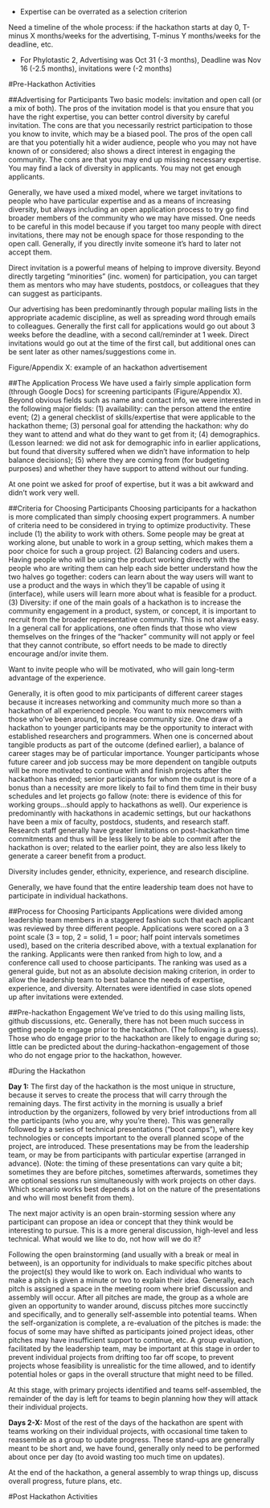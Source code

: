 * Expertise can be overrated as a selection criterion

Need a timeline of the whole process: if the hackathon starts at day 0, T-minus X months/weeks for the advertising, T-minus Y months/weeks for the deadline, etc.

* For Phylotastic 2, Advertising was Oct 31 (-3 months), Deadline was Nov 16 (-2.5 months), invitations were (-2 months)

#Pre-Hackathon Activities

##Advertising for Participants
Two basic models: invitation and open call (or a mix of both). The pros of the invitation model is that you ensure that you have the right expertise, you can better control diversity by careful invitation. The cons are that you necessarily restrict participation to those you know to invite, which may be a biased pool. The pros of the open call are that you potentially hit a wider audience, people who you may not have known of or considered; also shows a direct interest in engaging the community. The cons are that you may end up missing necessary expertise. You may find a lack of diversity in applicants. You may not get enough applicants.

Generally, we have used a mixed model, where we target invitations to people who have particular expertise and as a means of increasing diversity, but always including an open application process to try go find broader members of the community who we may have missed. One needs to be careful in this model because if you target too many people with direct invitations, there may not be enough space for those responding to the open call. Generally, if you directly invite someone it’s hard to later not accept them.

Direct invitation is a powerful means of helping to improve diversity. Beyond directly targeting “minorities” (inc. women) for participation, you can target them as mentors who may have students, postdocs, or colleagues that they can suggest as participants. 

Our advertising has been predominantly through popular mailing lists in the appropriate academic discipline, as well as spreading word through emails to colleagues. Generally the first call for applications would go out about 3 weeks before the deadline, with a second call/reminder at 1 week. Direct invitations would go out at the time of the first call, but additional ones can be sent later as other names/suggestions come in.

Figure/Appendix X: example of an hackathon advertisement

##The Application Process
We have used a fairly simple application form (through Google Docs) for screening participants (Figure/Appendix X). Beyond obvious fields such as name and contact info, we were interested in the following major fields: (1) availability: can the person attend the entire event; (2) a general checklist of skills/expertise that were applicable to the hackathon theme; (3) personal goal for attending the hackathon: why do they want to attend and what do they want to get from it; (4) demographics. (Lesson learned: we did not ask for demographic info in earlier applications, but found that diversity suffered when we didn’t have information to help balance decisions); (5) where they are coming from (for budgeting purposes) and whether they have support to attend without our funding.

At one point we asked for proof of expertise, but it was a bit awkward and didn’t work very well. 

##Criteria for Choosing Participants
Choosing participants for a hackathon is more complicated than simply choosing expert programmers. A number of criteria need to be considered in trying to optimize productivity. These include (1) the ability to work with others. Some people may be great at working alone, but unable to work in a group setting, which makes them a poor choice for such a group project. (2) Balancing coders and users. Having people who will be using the product working directly with the people who are writing them can help each side better understand how the two halves go together: coders can learn about the way users will want to use a product and the ways in which they’ll be capable of using it (interface), while users will learn more about what is feasible for a product. (3) Diversity: if one of the main goals of a hackathon is to increase the community engagement in a product, system, or concept, it is important to recruit from the broader representative community. This is not always easy. In a general call for applications, one often finds that those who view themselves on the fringes of the “hacker” community will not apply or feel that they cannot contribute, so effort needs to be made to directly encourage and/or invite them. 

Want to invite people who will be motivated, who will gain long-term advantage of the experience. 

Generally, it is often good to mix participants of different career stages because it increases networking and community much more so than a hackathon of all experienced people. You want to mix newcomers with those who’ve been around, to increase community size. One draw of a hackathon to younger participants may be the opportunity to interact with established researchers and programmers. When one is concerned about tangible products as part of the outcome (defined earlier), a balance of career stages may be of particular importance. Younger participants whose future career and job success may be more dependent on tangible outputs will be more motivated to continue with and finish projects after the hackathon has ended; senior participants for whom the output is more of a bonus than a necessity are more likely to fail to find them time in their busy schedules and let projects go fallow (note: there is evidence of this for working groups...should apply to hackathons as well). Our experience is predominantly with hackathons in academic settings, but our hackathons have been a mix of faculty, postdocs, students, and research staff. Research staff generally have greater limitations on post-hackathon time commitments and thus will be less likely to be able to commit after the hackathon is over; related to the earlier point, they are also less likely to generate a career benefit from a product.

Diversity includes gender, ethnicity, experience, and research discipline.

Generally, we have found that the entire leadership team does not have to participate in individual hackathons. 

##Process for Choosing Participants
Applications were divided among leadership team members in a staggered fashion such that each applicant was reviewed by three different people. Applications were scored on a 3 point scale (3 = top, 2 = solid, 1 = poor; half point intervals sometimes used), based on the criteria described above, with a textual explanation for the ranking. Applicants were then ranked from high to low, and a conference call used to choose participants. The ranking was used as a general guide, but not as an absolute decision making criterion, in order to allow the leadership team to best balance the needs of expertise, experience, and diversity. Alternates were identified in case slots opened up after invitations were extended. 

##Pre-hackathon Engagement
We’ve tried to do this using mailing lists, github discussions, etc. Generally, there has not been much success in getting people to engage prior to the hackathon. (The following is a guess). Those who do engage prior to the hackathon are likely to engage during so; little can be predicted about the during-hackathon-engagement of those who do not engage prior to the hackathon, however.

#During the Hackathon

**Day 1:** The first day of the hackathon is the most unique in structure, because it serves to create the process that will carry through the remaining days. The first activity in the morning is usually a brief introduction by the organizers, followed by very brief introductions from all the participants (who you are, why you’re there). This was generally followed by a series of technical presentations (“boot camps”), where key technologies or concepts important to the overall planned scope of the project, are introduced. These presentations may be from the leadership team, or may be from participants with particular expertise (arranged in advance). (Note: the timing of these presentations can vary quite a bit; sometimes they are before pitches, sometimes afterwards, sometimes they are optional sessions run simultaneously with work projects on other days. Which scenario works best depends a lot on the nature of the presentations and who will most benefit from them).

The next major activity is an open brain-storming session where any participant can propose an idea or concept that they think would be interesting to pursue. This is a more general discussion, high-level and less technical. What would we like to do, not how will we do it? 

Following the open brainstorming (and usually with a break or meal in between), is an opportunity for individuals to make specific pitches about the project(s) they would like to work on. Each individual who wants to make a pitch is given a minute or two to explain their idea. Generally, each pitch is assigned a space in the meeting room where brief discussion and assembly will occur. After all pitches are made, the group as a whole are given an opportunity to wander around, discuss pitches more succinctly and specifically, and to generally self-assemble into potential teams. When the self-organization is complete, a re-evaluation of the pitches is made: the focus of some may have shifted as participants joined project ideas, other pitches may have insufficient support to continue, etc. A group evaluation, facilitated by the leadership team, may be important at this stage in order to prevent individual projects from drifting too far off scope, to prevent projects whose feasibility is unrealistic for the time allowed, and to identify potential holes or gaps in the overall structure that might need to be filled. 

At this stage, with primary projects identified and teams self-assembled, the remainder of the day is left for teams to begin planning how they will attack their individual projects.

**Days 2-X:** Most of the rest of the days of the hackathon are spent with teams working on their individual projects, with occasional time taken to reassemble as a group to update progress. These stand-ups are generally meant to be short and, we have found, generally only need to be performed about once per day (to avoid wasting too much time on updates).

At the end of the hackathon, a general assembly to wrap things up, discuss overall progress, future plans, etc.


#Post Hackathon Activities
